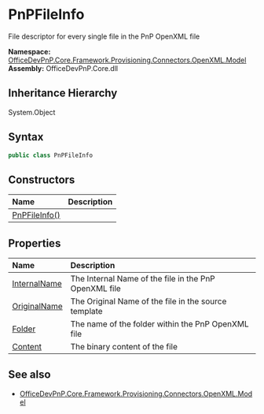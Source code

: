 # PnPFileInfo
File descriptor for every single file in the PnP OpenXML file  

**Namespace:** [OfficeDevPnP.Core.Framework.Provisioning.Connectors.OpenXML.Model](OfficeDevPnP.Core.Framework.Provisioning.Connectors.OpenXML.Model.md)  
**Assembly:** OfficeDevPnP.Core.dll  
## Inheritance Hierarchy
System.Object  
## Syntax
```C#
public class PnPFileInfo
```
## Constructors
|**Name**|**Description**|
|:-----|:-----|
| [PnPFileInfo()](OfficeDevPnP.Core.Framework.Provisioning.Connectors.OpenXML.Model.PnPFileInfo.Constructor1details.md) | 
## Properties
|**Name**|**Description**|
|:-----|:-----|
| [InternalName](OfficeDevPnP.Core.Framework.Provisioning.Connectors.OpenXML.Model.PnPFileInfo.InternalName.md) | The Internal Name of the file in the PnP OpenXML file
| [OriginalName](OfficeDevPnP.Core.Framework.Provisioning.Connectors.OpenXML.Model.PnPFileInfo.OriginalName.md) | The Original Name of the file in the source template
| [Folder](OfficeDevPnP.Core.Framework.Provisioning.Connectors.OpenXML.Model.PnPFileInfo.Folder.md) | The name of the folder within the PnP OpenXML file
| [Content](OfficeDevPnP.Core.Framework.Provisioning.Connectors.OpenXML.Model.PnPFileInfo.Content.md) | The binary content of the file
## See also
- [OfficeDevPnP.Core.Framework.Provisioning.Connectors.OpenXML.Model](OfficeDevPnP.Core.Framework.Provisioning.Connectors.OpenXML.Model.md)
